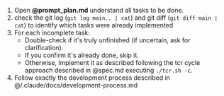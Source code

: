 1. Open **@prompt_plan.md** understand all tasks to be done.
2. check the git log (`git log main.. | cat`) and git diff (`git diff main | cat`) to identify which tasks were already implemented
3. For each incomplete task:
    - Double-check if it's truly unfinished (if uncertain, ask for clarification).
    - If you confirm it's already done, skip it.
    - Otherwise, implement it as described following the tcr cycle approach described in @spec.md executing `./tcr.sh -c`.
4. Follow exactly the development process described in @/.claude/docs/development-process.md